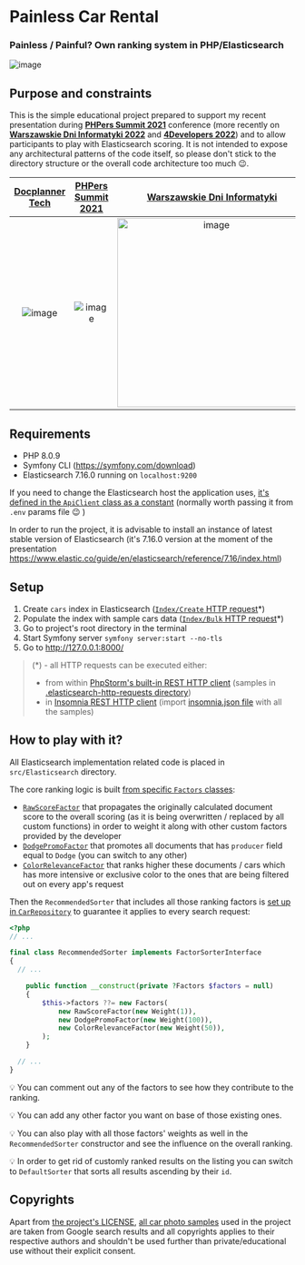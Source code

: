 # Painless Car Rental
### Painless / Painful? Own ranking system in PHP/Elasticsearch
![image](https://user-images.githubusercontent.com/36886649/145262691-59852b28-141a-4d1a-ac9c-73bd1e5b00bf.png)

## Purpose and constraints
This is the simple educational project prepared to support my recent presentation during [**PHPers Summit 2021**](https://2021.summit.phpers.pl/pl/) conference (more recently on [**Warszawskie Dni Informatyki 2022**](https://warszawskiedniinformatyki.pl/en/) and [**4Developers 2022**](https://4developers.org.pl/bio_online_2022/#id=48004)) and to allow participants to play with Elasticsearch scoring. It is not intended to expose any architectural patterns of the code itself, so please don't stick to the directory structure or the overall code architecture too much 😉.

| [Docplanner Tech](https://docplanner.tech) | [PHPers Summit 2021](https://2021.summit.phpers.pl/pl/) | [Warszawskie Dni Informatyki](https://warszawskiedniinformatyki.pl/en/) | [**4Developers**](https://4developers.org.pl/)
| :---:         |     :---:      |     :---:      |     :---:      |
| ![image](https://user-images.githubusercontent.com/36886649/135843518-9d4b2ec1-32dc-4226-a63c-b173d9b0706e.png) | ![image](https://user-images.githubusercontent.com/36886649/135534953-338af09d-d2c6-43ee-9407-137253cc4e13.png) | <img width="333" alt="image" src="https://user-images.githubusercontent.com/36886649/159000173-5560813a-2a13-452d-8444-c17d4405140f.png"> | <img width="249" alt="image" src="https://user-images.githubusercontent.com/36886649/159000375-33ef5c35-e39f-4115-a39c-b25674d4655d.png">




## Requirements
- PHP 8.0.9
- Symfony CLI (https://symfony.com/download)
- Elasticsearch 7.16.0 running on `localhost:9200`

If you need to change the Elasticsearch host the application uses, [it's defined in the `ApiClient` class as a constant](https://github.com/lrynek/phpers-2021/blob/b4a8431ffd73c7417b00d6428ef491c91b45960f/src/Elasticsearch/Service/ApiClient.php#L14) (normally worth passing it from `.env` params file 😉 )

In order to run the project, it is advisable to install an instance of latest stable version of Elasticsearch (it's 7.16.0 version at the moment of the presentation https://www.elastic.co/guide/en/elasticsearch/reference/7.16/index.html)

## Setup
1. Create `cars` index in Elasticsearch ([`Index/Create` HTTP request](https://github.com/lrynek/phpers-2021/blob/main/.elasticsearch-http-requests/Index/Create.http)*)
2. Populate the index with sample cars data ([`Index/Bulk` HTTP request](https://github.com/lrynek/phpers-2021/blob/main/.elasticsearch-http-requests/Index/Bulk.http)*)
3. Go to project's root directory in the terminal
4. Start Symfony server `symfony server:start --no-tls`
5. Go to http://127.0.0.1:8000/

>(*) - all HTTP requests can be executed either:
>- from within [PhpStorm's built-in REST HTTP client](https://www.jetbrains.com/help/phpstorm/http-client-in-product-code-editor.html) (samples in [.elasticsearch-http-requests directory](https://github.com/lrynek/phpers-2021/blob/main/.elasticsearch-http-requests))
>- in [Insomnia REST HTTP client](https://insomnia.rest/) (import [insomnia.json file](https://github.com/lrynek/phpers-2021/blob/main/insomnia.json) with all the samples)

## How to play with it?
All Elasticsearch implementation related code is placed in `src/Elasticsearch` directory.

The core ranking logic is built [from specific `Factors` classes](https://github.com/lrynek/phpers-2021/tree/main/src/Elasticsearch/ValueObject/Factor):
- [`RawScoreFactor`](https://github.com/lrynek/phpers-2021/blob/main/src/Elasticsearch/ValueObject/Factor/RawScoreFactor.php) that propagates the originally calculated document score to the overall scoring (as it is being overwritten / replaced by all custom functions) in order to weight it along with other custom factors provided by the developer
- [`DodgePromoFactor`](https://github.com/lrynek/phpers-2021/blob/main/src/Elasticsearch/ValueObject/Factor/DodgePromoFactor.php) that promotes all documents that has `producer` field equal to `Dodge` (you can switch to any other)
- [`ColorRelevanceFactor`](https://github.com/lrynek/phpers-2021/blob/main/src/Elasticsearch/ValueObject/Factor/ColorRelevanceFactor.php) that ranks higher these documents / cars which has more intensive or exclusive color to the ones that are being filtered out on every app's request

Then the `RecommendedSorter` that includes all those ranking factors is [set up in `CarRepository`](https://github.com/lrynek/phpers-2021/blob/b4a8431ffd73c7417b00d6428ef491c91b45960f/src/Elasticsearch/Repository/CarRepository.php#L32) to guarantee it applies to every search request:

```php
<?php
// ...

final class RecommendedSorter implements FactorSorterInterface
{
  // ...

	public function __construct(private ?Factors $factors = null)
	{
		$this->factors ??= new Factors(
			new RawScoreFactor(new Weight(1)),
			new DodgePromoFactor(new Weight(100)),
			new ColorRelevanceFactor(new Weight(50)),
		);
	}

  // ...
}
```

💡 You can comment out any of the factors to see how they contribute to the ranking.

💡 You can add any other factor you want on base of those existing ones.

💡 You can also play with all those factors' weights as well in the `RecommendedSorter` constructor and see the influence on the overall ranking.

💡 In order to get rid of customly ranked results on the listing you can switch to `DefaultSorter` that sorts all results ascending by their `id`.

## Copyrights
Apart from [the project's LICENSE](https://github.com/lrynek/phpers-2021/blob/main/LICENSE), [all car photo samples](https://github.com/lrynek/phpers-2021/tree/main/public/images/cars) used in the project are taken from Google search results and all copyrights applies to their respective authors and shouldn't be used further than private/educational use without their explicit consent.
